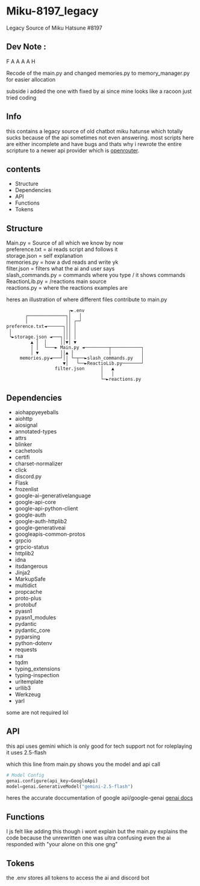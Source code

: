 # Miku-8197_legacy
Legacy Source of Miku Hatsune #8197

## Dev Note :
F A A A A H

Recode of the main.py and changed memories.py to memory_manager.py for easier allocation

subside i added the one with fixed by ai since mine looks like a racoon just tried coding

## Info
this contains a legacy source of old chatbot miku hatunse which totally sucks because of the api sometimes not even answering.
most scripts here are either incomplete and have bugs and thats why i rewrote the entire scripture to a newer api provider
which is [openrouter](https://openrouter.ai).

## contents
- Structure
- Dependencies
- API
- Functions
- Tokens

## Structure
Main.py = Source of all which we know by now<br>
preference.txt = ai reads script and follows it<br>
storage.json = self explanation<br>
memories.py = how a dvd reads and write yk<br>
filter.json = filters what the ai and user says<br>
slash_commands.py = commands where you type / it shows commands<br>
ReactionLib.py = /reactions main source<br>
reactions.py = where the reactions examples are<br>

heres an illustration of where different files contribute to main.py<br>
```
                       ┌►.env                      
       ┌──────────────┐│   │                       
       │              ││ ┌─┘                       
preference.txt◄──────┐││ │                         
 │                   │││ │                         
 └►storage.json ◄───┐│││ │                         
         ▲ │  │     ││▼│ ▼                         
         │ │  └───► Main.py ◄─────────┬───────────┐
         │ ▼        ││▲ │             │           │
     memories.py◄───┘││ └─┬──►slash_commands.py   │
                     ▼│   └──►ReactioLib.py───────┘
                  filter.json      │   ▲           
                                   │   │           
                                   └─►reactions.py 
```

## Dependencies

- aiohappyeyeballs
- aiohttp
- aiosignal
- annotated-types
- attrs
- blinker
- cachetools
- certifi
- charset-normalizer
- click
- discord.py
- Flask
- frozenlist
- google-ai-generativelanguage
- google-api-core
- google-api-python-client
- google-auth
- google-auth-httplib2
- google-generativeai
- googleapis-common-protos
- grpcio
- grpcio-status
- httplib2
- idna
- itsdangerous
- Jinja2
- MarkupSafe
- multidict
- propcache
- proto-plus
- protobuf
- pyasn1
- pyasn1_modules
- pydantic
- pydantic_core
- pyparsing
- python-dotenv
- requests
- rsa
- tqdm
- typing_extensions
- typing-inspection
- uritemplate
- urllib3
- Werkzeug
- yarl

some are not required lol

## API
this api uses gemini which is only good for tech support not for roleplaying
it uses 2.5-flash

which this line from main.py shows you the model and api call
```python
# Model Config
genai.configure(api_key=GoogleApi)
model=genai.GenerativeModel("gemini-2.5-flash")
```

heres the accurate doccumentation of google api/google-genai
[genai docs](https://github.com/googleapis/python-genai?tab=readme-ov-file)

## Functions
I js felt like adding this though i wont explain
but the main.py explains the code because the unrewritten one was ultra confusing
even the ai responded with "your alone on this one gng"

## Tokens
the .env stores all tokens to access the ai and discord bot
